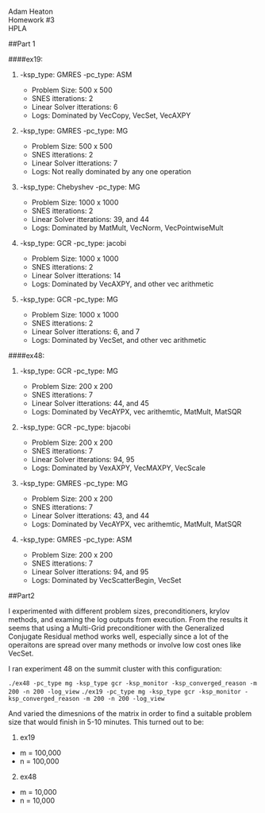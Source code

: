 Adam Heaton  
Homework #3  
HPLA

##Part 1

####ex19:

1.  -ksp_type: GMRES -pc_type: ASM
	* Problem Size: 			500 x 500
	* SNES itterations: 		2
	* Linear Solver itterations:	6
	* Logs:				Dominated by VecCopy, VecSet, VecAXPY

2.  -ksp_type: GMRES -pc_type: MG
	* Problem Size: 			500 x 500
	* SNES itterations: 		2
	* Linear Solver itterations:	7
	* Logs:				Not really dominated by any one operation

3. -ksp_type: Chebyshev -pc_type: MG
	* Problem Size: 			1000 x 1000
	* SNES itterations: 		2
	* Linear Solver itterations:	39, and 44
	* Logs:				Dominated by MatMult, VecNorm, VecPointwiseMult

4. -ksp_type: GCR -pc_type: jacobi
	* Problem Size: 			1000 x 1000
	* SNES itterations: 		2
	* Linear Solver itterations:	14
	* Logs:				Dominated by VecAXPY, and other vec arithmetic

5. -ksp_type: GCR -pc_type: MG
	* Problem Size: 			1000 x 1000
	* SNES itterations: 		2
	* Linear Solver itterations:	6, and 7
	* Logs:				Dominated by VecSet, and other vec arithmetic

####ex48:

1. -ksp_type: GCR -pc_type: MG
	* Problem Size: 			200 x 200
	* SNES itterations: 		7
	* Linear Solver itterations:	44, and 45
	* Logs:				Dominated by VecAYPX, vec arithemtic, MatMult, MatSQR

2. -ksp_type: GCR -pc_type: bjacobi
	* Problem Size: 			200 x 200
	* SNES itterations: 		7
	* Linear Solver itterations:	94, 95
	* Logs:				Dominated by VexAXPY, VecMAXPY, VecScale

3. -ksp_type: GMRES -pc_type: MG
	* Problem Size: 			200 x 200
	* SNES itterations: 		7
	* Linear Solver itterations:	43, and 44
	* Logs:				Dominated by VecAYPX, vec arithemtic, MatMult, MatSQR
 
4. -ksp_type: GMRES -pc_type: ASM
	* Problem Size: 			200 x 200
	* SNES itterations: 		7
	* Linear Solver itterations:	94, and 95
	* Logs:				Dominated by VecScatterBegin, VecSet

##Part2

I experimented with different problem sizes, preconditioners, krylov methods, and examing the log outputs from execution. From the results it seems that using a Multi-Grid preconditioner with the Generalized Conjugate Residual method works well, especially since a lot of the operaitons are spread over many methods or involve low cost ones like VecSet.

I ran experiment 48 on the summit cluster with this configuration:

`./ex48 -pc_type mg -ksp_type gcr -ksp_monitor -ksp_converged_reason -m 200 -n 200 -log_view`
`./ex19 -pc_type mg -ksp_type gcr -ksp_monitor -ksp_converged_reason -m 200 -n 200 -log_view`

And varied the dimesnions of the matrix in order to find a suitable problem size that would finish in 5-10 minutes. This turned out to be:
1. ex19
* m = 100,000
* n = 100,000

2. ex48
* m = 10,000
* n = 10,000

